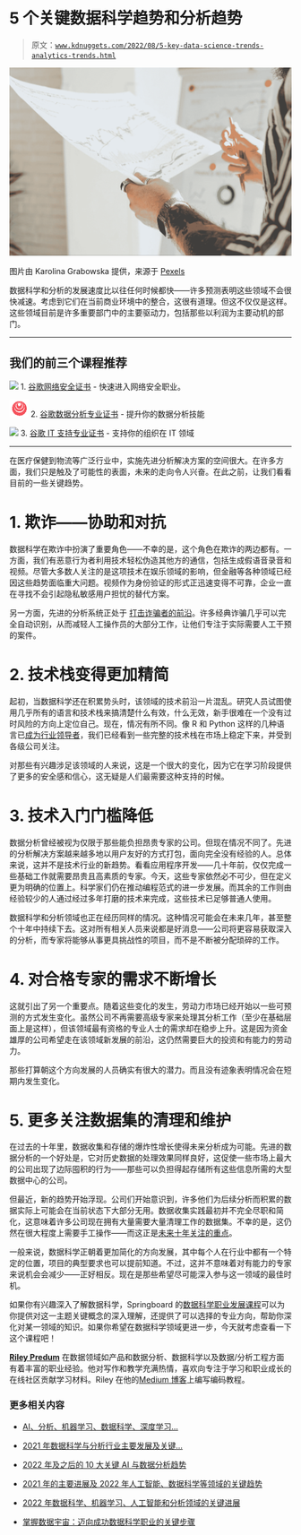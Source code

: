 # 5 个关键数据科学趋势和分析趋势

> 原文：[`www.kdnuggets.com/2022/08/5-key-data-science-trends-analytics-trends.html`](https://www.kdnuggets.com/2022/08/5-key-data-science-trends-analytics-trends.html)

![5 个关键数据科学趋势和分析趋势](img/e67e6abc0b4eb593686d44cd05a0e3ef.png)

图片由 Karolina Grabowska 提供，来源于 [Pexels](https://www.pexels.com/photo/a-person-holding-white-printer-paper-7876376/)

数据科学和分析的发展速度比以往任何时候都快——许多预测表明这些领域不会很快减速。考虑到它们在当前商业环境中的整合，这很有道理。但这不仅仅是这样。这些领域目前是许多重要部门中的主要驱动力，包括那些以利润为主要动机的部门。

* * *

## 我们的前三个课程推荐

![](img/0244c01ba9267c002ef39d4907e0b8fb.png) 1\. [谷歌网络安全证书](https://www.kdnuggets.com/google-cybersecurity) - 快速进入网络安全职业。

![](img/e225c49c3c91745821c8c0368bf04711.png) 2\. [谷歌数据分析专业证书](https://www.kdnuggets.com/google-data-analytics) - 提升你的数据分析技能

![](img/0244c01ba9267c002ef39d4907e0b8fb.png) 3\. [谷歌 IT 支持专业证书](https://www.kdnuggets.com/google-itsupport) - 支持你的组织在 IT 领域

* * *

在医疗保健到物流等广泛行业中，实施先进分析解决方案的空间很大。在许多方面，我们只是触及了可能性的表面，未来的走向令人兴奋。在此之前，让我们看看目前的一些关键趋势。

# 1\. 欺诈——协助和对抗

数据科学在欺诈中扮演了重要角色——不幸的是，这个角色在欺诈的两边都有。一方面，我们有恶意行为者利用技术轻松伪造其他方的通信，包括生成假语音录音和视频。尽管大多数人关注的是这项技术在娱乐领域的影响，但金融等各种领域已经因这些趋势面临重大问题。视频作为身份验证的形式正迅速变得不可靠，企业一直在寻找不会引起隐私敏感用户担忧的替代方案。

另一方面，先进的分析系统正处于 [打击诈骗者的前沿](https://www.henryharvin.com/blog/usage-of-data-science-in-fraud-detection/)。许多经典诈骗几乎可以完全自动识别，从而减轻人工操作员的大部分工作，让他们专注于实际需要人工干预的案件。

# 2\. 技术栈变得更加精简

起初，当数据科学还在积累势头时，该领域的技术前沿一片混乱。研究人员试图使用几乎所有的语言和技术栈来搞清楚什么有效，什么无效，新手很难在一个没有过时风险的方向上定位自己。现在，情况有所不同。像 R 和 Python 这样的几种语言已[成为行业领导者](https://www.upgrad.com/blog/data-science-programming-languages/)，我们已经看到一些完整的技术栈在市场上稳定下来，并受到各级公司关注。

对那些有兴趣涉足该领域的人来说，这是一个很大的变化，因为它在学习阶段提供了更多的安全感和信心，这无疑是人们最需要这种支持的时候。

# 3\. 技术入门门槛降低

数据分析曾经被视为仅限于那些能负担昂贵专家的公司。但现在情况不同了。先进的分析解决方案越来越多地以用户友好的方式打包，面向完全没有经验的人。总体来说，这并不是技术行业的新趋势。看看应用程序开发——几十年前，仅仅完成一些基础工作就需要昂贵且高素质的专家。今天，这些专家依然必不可少，但在定义更为明确的位置上。科学家们仍在推动编程范式的进一步发展。而其余的工作则由经验较少的人通过经过多年打磨的技术来完成，这些技术已足够普通人使用。

数据科学和分析领域也正在经历同样的情况。这种情况可能会在未来几年，甚至整个十年中持续下去。这对所有相关人员来说都是好消息——公司将更容易获取深入的分析，而专家将能够从事更具挑战性的项目，而不是不断被分配琐碎的工作。

# 4\. 对合格专家的需求不断增长

这就引出了另一个重要点。随着这些变化的发生，劳动力市场已经开始以一些可预测的方式发生变化。虽然公司不再需要高级专家来处理其分析工作（至少在基础层面上是这样），但该领域最有资格的专业人士的需求却在稳步上升。这是因为资金雄厚的公司希望走在该领域新发展的前沿，这仍然需要巨大的投资和有能力的劳动力。

那些打算朝这个方向发展的人员确实有很大的潜力。而且没有迹象表明情况会在短期内发生变化。

# 5\. 更多关注数据集的清理和维护

在过去的十年里，数据收集和存储的爆炸性增长使得未来分析成为可能。先进的数据分析的一个好处是，它对历史数据的处理效果同样良好，这促使一些市场上最大的公司出现了边际囤积的行为——那些可以负担得起存储所有这些信息所需的大型数据中心的公司。

但最近，新的趋势开始浮现。公司们开始意识到，许多他们为后续分析而积累的数据实际上可能会在当前状态下大部分无用。数据收集实践最初并不完全尽职和简化，这意味着许多公司现在拥有大量需要大量清理工作的数据集。不幸的是，这仍然在很大程度上需要手工操作——而这正是[未来十年关注的重点](https://expressanalytics.com/blog/growing-importance-of-data-cleaning/)。

一般来说，数据科学正朝着更加简化的方向发展，其中每个人在行业中都有一个特定的位置，项目的典型要求也可以提前知道。不过，这并不意味着对有能力的专家来说机会会减少——正好相反。现在是那些希望尽可能深入参与这一领域的最佳时机。

如果你有兴趣深入了解数据科学，Springboard 的[数据科学职业发展课程](https://www.springboard.com/courses/data-science-career-track/?utm_medium=taggedreferral&utm_source=kdnuggets&utm_campaign=five_key_ds_trends)可以为你提供对这一主题关键概念的深入理解，还提供了可以选择的专业方向，帮助你深化对某一领域的知识。如果你希望在数据科学领域更进一步，今天就考虑查看一下这个课程吧！

**[Riley Predum](https://medium.com/@rileypredum)** 在数据领域如产品和数据分析、数据科学以及数据/分析工程方面有着丰富的职业经验。他对写作和教学充满热情，喜欢向专注于学习和职业成长的在线社区贡献学习材料。Riley 在他的[Medium 博客](https://medium.com/@rileypredum)上编写编码教程。

### 更多相关内容

+   [AI、分析、机器学习、数据科学、深度学习…](https://www.kdnuggets.com/2021/12/developments-predictions-ai-machine-learning-data-science-research.html)

+   [2021 年数据科学与分析行业主要发展及关键…](https://www.kdnuggets.com/2021/12/developments-predictions-data-science-analytics-industry.html)

+   [2022 年及之后的 10 大关键 AI 与数据分析趋势](https://www.kdnuggets.com/2021/12/10-key-ai-trends-for-2022.html)

+   [2021 年的主要进展及 2022 年人工智能、数据科学等领域的关键趋势](https://www.kdnuggets.com/2021/12/trends-ai-data-science-ml-technology.html)

+   [2022 年数据科学、机器学习、人工智能和分析领域的关键进展](https://www.kdnuggets.com/2022/12/key-data-science-machine-learning-ai-analytics-developments-2022.html)

+   [掌握数据宇宙：迈向成功数据科学职业的关键步骤](https://www.kdnuggets.com/mastering-the-data-universe-key-steps-to-a-thriving-data-science-career)
